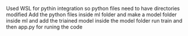 Used WSL for pythin integration so python files need to have directories modified 
Add the python files inside ml folder and make a model folder inside ml and add the triained model inside the model folder
run train and then app.py for runing the code
